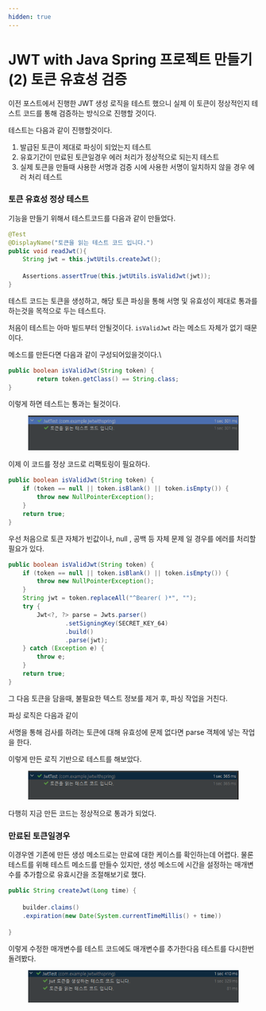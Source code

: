 ```yaml
---
hidden: true
---
```


# JWT with Java Spring 프로젝트 만들기(2) 토큰 유효성 검증

이전 포스트에서 진행한 JWT 생성 로직을 테스트 했으니 실제 이 토큰이 정상적인지 테스트 코드를 통해 검증하는 방식으로 진행할 것이다.&#x20;

테스트는 다음과 같이 진행할것이다.&#x20;

1. 발급된 토큰이 제대로 파싱이 되었는지 테스트
2. 유효기간이 만료된 토큰일경우 에러 처리가 정상적으로 되는지 테스트
3. 실제 토큰을 만들때 사용한 서명과 검증 시에 사용한 서명이 일치하지 않을 경우 에러 처리 테스트



### 토큰 유효성 정상 테스트

기능을 만들기 위해서 테스트코드를 다음과 같이 만들었다.

```java
@Test
@DisplayName("토큰을 읽는 테스트 코드 입니다.")
public void readJwt(){
    String jwt = this.jwtUtils.createJwt();

    Assertions.assertTrue(this.jwtUtils.isValidJwt(jwt));
}
```

테스트 코드는 토큰을 생성하고, 해당 토큰 파싱을 통해 서명 및 유효성이 제대로 통과를 하는것을 목적으로 두는 테스트다.



처음이 테스트는 아마 빌드부터 안될것이다. `isValidJwt` 라는 메소드 자체가 없기 때문이다.&#x20;

메소드를 만든다면 다음과 같이 구성되어있을것이다.\


```java
public boolean isValidJwt(String token) {
        return token.getClass() == String.class;
}
```

이렇게 하면 테스트는  통과는 될것이다.&#x20;

<figure><img src="../../../.gitbook/assets/image (1) (1) (1) (1).png" alt=""><figcaption></figcaption></figure>

이제 이 코드를 정상 코드로 리팩토링이 필요하다.



```java
public boolean isValidJwt(String token) {
    if (token == null || token.isBlank() || token.isEmpty()) {
        throw new NullPointerException();
    }
    return true;
}
```

우선 처음으로 토큰 자체가 빈값이나, null , 공백 등 자체 문제 일 경우를 에러를 처리할 필요가 있다.



```java
public boolean isValidJwt(String token) {
    if (token == null || token.isBlank() || token.isEmpty()) {
        throw new NullPointerException();
    }
    String jwt = token.replaceAll("^Bearer( )*", "");
    try {
        Jwt<?, ?> parse = Jwts.parser()
                .setSigningKey(SECRET_KEY_64)
                .build()
                .parse(jwt);
    } catch (Exception e) {
        throw e;
    }
    return true;
}
```

그 다음 토큰을 담을때, 불필요한 텍스트 정보를 제거 후, 파싱 작업을 거친다.&#x20;

파싱 로직은 다음과 같이

서명을 통해 검사를 하려는 토큰에 대해 유효성에 문제 없다면 parse 객체에 넣는 작업을 한다.



이렇게 만든 로직 기반으로 테스트를 해보았다.

<figure><img src="../../../.gitbook/assets/image (2) (1) (1).png" alt=""><figcaption></figcaption></figure>

다행히 지금 만든 코드는 정상적으로 통과가 되었다.&#x20;



### 만료된 토큰일경우

이경우엔 기존에 만든 생성 메소드로는 만료에 대한 케이스를 확인하는데 어렵다. 물론 테스트를 위해 테스트 메소드를 만들수 있지만, 생성 메소드에 시간을 설정하는 매개변수를 추가함으로 유효시간을 조절해보기로 했다.



```java
public String createJwt(Long time) {

    builder.claims()
    .expiration(new Date(System.currentTimeMillis() + time))

}
```

이렇게 수정한 매개변수를 테스트 코드에도 매개변수를 추가한다음 테스트를 다시한번 돌려봤다.&#x20;



<figure><img src="../../../.gitbook/assets/image (3) (1).png" alt=""><figcaption></figcaption></figure>
